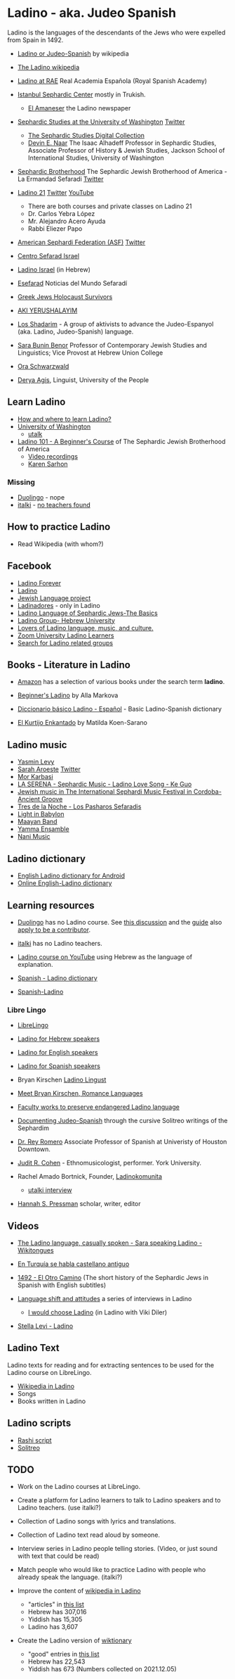 # Ladino - aka. Judeo Spanish

Ladino is the languages of the descendants of the Jews who were expelled from Spain in 1492.



* [Ladino or Judeo-Spanish](https://en.wikipedia.org/wiki/Judaeo-Spanish) by wikipedia
* [The Ladino wikipedia](https://lad.wikipedia.org/)
* [Ladino at RAE](https://www.rae.es/search/node?keys=ladino&op.x=0&op.y=0) Real Academia Española   (Royal Spanish Academy)

* [Istanbul Sephardic Center](https://istanbulsephardiccenter.com/)  mostly in Trukish.
    * [El Amaneser](https://istanbulsephardiccenter.com/el-amaneser/) the Ladino newspaper

* [Sephardic Studies at the University of Washington](https://jewishstudies.washington.edu/sephardic-studies/) [Twitter](https://twitter.com/SephardicUW)
    * [The Sephardic Studies Digital Collection](https://content.lib.washington.edu/sephardicweb/index.html)
    * [Devin E. Naar](http://devinenaar.com/) The Isaac Alhadeff Professor in Sephardic Studies, Associate Professor of History & Jewish Studies, Jackson School of International Studies, University of Washington
* [Sephardic Brotherhood](https://www.sephardicbrotherhood.com/) The Sephardic Jewish Brotherhood of America - La Ermandad Sefaradi [Twitter](https://twitter.com/SephardicBrothe)
* [Ladino 21](https://en.ladino21.org/) [Twitter](https://twitter.com/LadinoXXI) [YouTube](https://www.youtube.com/channel/UCbXGQJkl9WL1DnJM8Je0RRg)
    * There are both courses and private classes on Ladino 21
    * Dr. Carlos Yebra López
    * Mr. Alejandro Acero Ayuda
    * Rabbi Eliezer Papo
* [American Sephardi Federation (ASF)](https://americansephardi.org/) [Twitter](https://twitter.com/AmericanSephard)
* [Centro Sefarad Israel](http://www.casasefarad-israel.es/)

* [Ladino Israel](http://www.ladino-israel.org) (in Hebrew)

* [Esefarad](https://esefarad.com/) Noticias del Mundo Sefaradí

* [Greek Jews Holocaust Survivors](https://greekjewsholocaustsurvivors.art/)

* [AKI YERUSHALAYIM](https://akiyerushalayim.com/)
* [Los Shadarim](https://www.shadarim.com/) - A group of aktivists to advance the Judeo-Espanyol (aka. Ladino, Judeo-Spanish) language.
* [Sara Bunin Benor](http://huc.edu/directory/sarah-bunin-benor) Professor of Contemporary Jewish Studies and Linguistics; Vice Provost at Hebrew Union College
* [Ora Schwarzwald](https://biu.academia.edu/oschwarzwald)
* [Derya Agis](https://deryaagis.weebly.com/), Linguist, University of the People

## Learn Ladino

* [How and where to learn Ladino?](https://www.myjewishlearning.com/article/how-to-learn-ladino/)
* [University of Washington](https://jewishstudies.washington.edu/learning-ladino/)
    * [utalk](https://utalk.com/en/plans/ladino)
* [Ladino 101 - A Beginner's Course](https://www.sephardicbrotherhood.com/ladino101) of The Sephardic Jewish Brotherhood of America
    * [Video recordings](https://www.youtube.com/watch?v=MTgs0VlkP_E&list=PLG7gXVhDoTAKrqy1jGn4QcQ4Mwk6YB8Tc&index=2)
    * [Karen Sarhon](https://jwa.org/encyclopedia/article/sarhon-karen)

### Missing

* [Duolingo](https://www.duolingo.com/) - nope
* [italki](https://www.italki.com/i/EFbbfc?hl=en_us) - [no teachers found](https://www.italki.com/teachers/ladino(judeospanish))

## How to practice Ladino

* Read Wikipedia (with whom?)

## Facebook

* [Ladino Forever](https://www.facebook.com/ladinoforever/)
* [Ladino](https://www.facebook.com/Ladino-%D7%9C%D7%90%D7%93%D7%99%D7%A0%D7%95-515267728561389/)
* [Jewish Language project](https://www.facebook.com/Jewish-Language-Project-105141091047892/)
* [Ladinadores](https://www.facebook.com/groups/ladinadores/) - only in Ladino
* [Ladino Language of Sephardic Jews-The Basics](https://www.facebook.com/groups/919933981429469/)
* [Ladino Group- Hebrew University](https://www.facebook.com/groups/692672490834218/)
* [Lovers of Ladino language, music, and culture.](https://www.facebook.com/groups/2213793287/)
* [Zoom University Ladino Learners](https://www.facebook.com/groups/2416437988456841/)
* [Search for Ladino related groups](https://www.facebook.com/search/groups/?q=ladino)

## Books - Literature in Ladino

* [Amazon](https://www.amazon.com/s?k=ladino&ref=nb_sb_noss_1) has a selection of various books under the search term **ladino**.

* [Beginner's Ladino](https://www.amazon.com/Beginners-Ladino-Spanish-English-Markova-ebook/dp/B003554D7S/) by Alla Markova
* [Diccionario básico Ladino - Español](https://www.amazon.com/Diccionario-básico-Ladino-Español-Biblioteca-ebook/dp/B00Y8RYD72/) - Basic Ladino-Spanish dictionary
* [El Kurtijo Enkantado](https://www.amazon.com/Kurtijo-Enkantado-Matilda-Koen-Sarano/dp/9944994960) by Matilda Koen-Sarano


## Ladino music

* [Yasmin Levy](https://www.yasminlevy.net/)
* [Sarah Aroeste](https://saraharoeste.com/)  [Twitter](https://twitter.com/SarahAroeste)
* [Mor Karbasi](https://www.morkarbasi.com/)
* [LA SERENA - Sephardic Music - Ladino Love Song - Ke Guo](https://www.youtube.com/watch?v=gJjACC9O7kE)
* [Jewish music in The International Sephardi Music Festival in Cordoba- Ancient Groove](https://www.youtube.com/watch?v=T6itZDX3I6I)
* [Tres de la Noche - Los Pasharos Sefaradis](https://www.youtube.com/watch?v=4JSLHVRJiRE)
* [Light in Babylon](https://www.lightinbabylon.com/)
* [Maayan Band](https://www.maayanband.com/)
* [Yamma Ensamble](https://yammaensemble.com/)
* [Nani Music](https://nanimusic.com/)


## Ladino dictionary

* [English Ladino dictionary for Android](https://play.google.com/store/apps/details?id=ru.vddevelopment.ref.enladen&hl=en_US&gl=US)
* [Online English-Ladino dictionary](https://glosbe.com/lad/en)

## Learning resources

* [Duolingo](https://www.duolingo.com/) has no Ladino course. See [this discussion](https://forum.duolingo.com/comment/7477998/What-about-Ladino-Judaeo-Spanish)
    and the [guide](https://forum.duolingo.com/comment/15014194) also [apply to be a contributor](https://incubator.duolingo.com/apply).
* [italki](https://www.italki.com/i/EFbbfc?hl=en_us) has no Ladino teachers.

* [Ladino course on YouTube](https://www.youtube.com/watch?v=H8Pt-AS0ppM&list=PL26BCA5DA78235E0D) using Hebrew as the language of explanation.

* [Spanish - Ladino dictionary](https://www.soysefardi.org/2015/06/diksionaryo-de-ladino-espanyol.html)

* [Spanish-Ladino](https://orbilat.com/Languages/Spanish-Ladino/index.html)

### Libre Lingo

* [LibreLingo](https://librelingo.app/)
* [Ladino for Hebrew speakers](https://github.com/szabgab/LibreLingo-Judeo-Spanish-from-Hebrew)
* [Ladino for English speakers](https://github.com/szabgab/LibreLingo-Judeo-Spanish-from-English)
* [Ladino for Spanish speakers](https://github.com/szabgab/LibreLingo-Judeo-Spanish-from-Spanish)


* Bryan Kirschen [Ladino Lingust](https://ladinolinguist.com/)
* [Meet Bryan Kirschen, Romance Languages](https://www.binghamton.edu/news/story/693/meet-bryan-kirschen-romance-languages)
* [Faculty works to preserve endangered Ladino language](https://www.binghamton.edu/news/story/2299/faculty-works-to-preserve-endangered-ladino-language)

* [Documenting Judeo-Spanish](https://documentingjudeospanish.com/) through the cursive Solitreo writings of the Sephardim

* [Dr. Rey Romero](https://www.uhd.edu/academics/humanities/undergraduate-programs/spanish/Pages/bios-romero.aspx) Associate Professor of Spanish at Univeristy of Houston Downtown.
* [Judit R. Cohen](https://www.judithcohen.ca/) - Ethnomusicologist, performer. York University.
* Rachel Amado Bortnick, Founder, [Ladinokomunita](https://ladinokomunita.groups.io/)
    * [utalki interview](https://utalk.com/news/meet-our-speakers-rachel-bortnick-ladino/)
* [Hannah S. Pressman](https://hannahpressman.com/) scholar, writer, editor

## Videos

* [The Ladino language, casually spoken -  Sara speaking Ladino - Wikitongues](https://www.youtube.com/watch?v=E3qV-_Ba4PU)
* [En Turquía se habla castellano antiguo](https://www.youtube.com/watch?v=9KpXecj1XZw)
* [1492 - El Otro Camino](https://www.youtube.com/watch?v=wrNhMKFDPuk) (The short history of the Sephardic Jews in Spanish with English subtitles)

* [Language shift and attitudes](https://www.oeaw.ac.at/vlach/collections/judeo-spanish/judeo-spanish-in-istanbul/video-collection/language-shift-and-attitudes/) a series of interviews in Ladino
    * [I would choose Ladino](https://www.youtube.com/watch?v=qGlhinGj_UE) (in Ladino with Viki Diler)
* [Stella Levi - Ladino](https://www.youtube.com/watch?v=fS6L5N5oiwE)

## Ladino Text

Ladino texts for reading and for extracting sentences to be used for the Ladino course on LibreLingo.

* [Wikipedia in Ladino](https://lad.wikipedia.org/)
* Songs
* Books written in Ladino

## Ladino scripts

* [Rashi script](https://en.wikipedia.org/wiki/Rashi_script)
* [Solitreo](https://en.wikipedia.org/wiki/Solitreo)

## TODO

* Work on the Ladino courses at LibreLingo.
* Create a platform for Ladino learners to talk to Ladino speakers and to Ladino teachers. (use italki?)

* Collection of Ladino songs with lyrics and translations.
* Collection of Ladino text read aloud by someone.
* Interview series in Ladino people telling stories. (Video, or just sound with text that could be read)

* Match people who would like to practice Ladino with people who already speak the language. (italki?)

* Improve the content of [wikipedia in Ladino](https://lad.wikipedia.org/wiki/La_Primera_Hoja)
    * "articles" in [this list](https://en.wikipedia.org/wiki/List_of_Wikipedias)
    * Hebrew has 307,016
    * Yiddish has 15,305
    * Ladino has   3,607
* Create the Ladino version of [wiktionary](https://www.wiktionary.org/)
    * "good" entries in [this list](https://meta.wikimedia.org/wiki/Wiktionary#List_of_Wiktionaries)
    * Hebrew has 22,543
    * Yiddish has   673
(Numbers collected on 2021.12.05)

